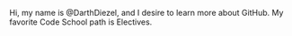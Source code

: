 Hi, my name is @DarthDiezel, and I desire to learn more about GitHub.
My favorite Code School path is Electives.

